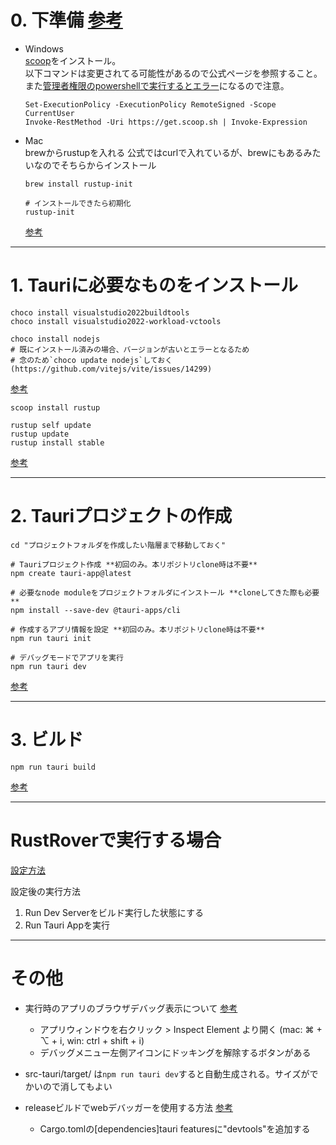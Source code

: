 # 0. 下準備 [参考](https://tauri.app/v1/guides/getting-started/prerequisites)

- Windows  
  [scoop](https://scoop.sh/)をインストール。  
  以下コマンドは変更されてる可能性があるので公式ページを参照すること。  
  また[管理者権限のpowershellで実行するとエラー](https://shigeo-t.hatenablog.com/entry/2022/06/13/050000)になるので注意。
    ```
    Set-ExecutionPolicy -ExecutionPolicy RemoteSigned -Scope CurrentUser
    Invoke-RestMethod -Uri https://get.scoop.sh | Invoke-Expression
    ```

- Mac  
  brewからrustupを入れる
  公式ではcurlで入れているが、brewにもあるみたいなのでそちらからインストール
    ```
    brew install rustup-init

    # インストールできたら初期化
    rustup-init
    ```
  [参考](https://zenn.dev/coco655/articles/rust_install)

---

# 1. Tauriに必要なものをインストール

```
choco install visualstudio2022buildtools
choco install visualstudio2022-workload-vctools

choco install nodejs
# 既にインストール済みの場合、バージョンが古いとエラーとなるため
# 念のため`choco update nodejs`しておく(https://github.com/vitejs/vite/issues/14299)
```

[参考](https://zenn.dev/suauiya/books/ef2d2c67c546361e4518/viewer/f25ab0480c5e6ec794e4)

```
scoop install rustup

rustup self update
rustup update
rustup install stable
```

[参考](https://qiita.com/dozo/items/378452a0c3585f0756dc)

---

# 2. Tauriプロジェクトの作成

```
cd "プロジェクトフォルダを作成したい階層まで移動しておく"

# Tauriプロジェクト作成 **初回のみ。本リポジトリclone時は不要**
npm create tauri-app@latest

# 必要なnode moduleをプロジェクトフォルダにインストール **cloneしてきた際も必要**
npm install --save-dev @tauri-apps/cli

# 作成するアプリ情報を設定 **初回のみ。本リポジトリclone時は不要**
npm run tauri init

# デバッグモードでアプリを実行
npm run tauri dev
```

[参考](https://zenn.dev/kumassy/books/6e518fe09a86b2/viewer/521d6b)

---

# 3. ビルド
```
npm run tauri build
```
[参考](https://zenn.dev/de_teiu_tkg/articles/29ab64fe67a1af)

---

# RustRoverで実行する場合

[設定方法](https://tauri.app/v1/guides/debugging/rustrover/)

設定後の実行方法

1. Run Dev Serverをビルド実行した状態にする
2. Run Tauri Appを実行

---

# その他

- 実行時のアプリのブラウザデバッグ表示について [参考](https://tauri.app/v1/guides/debugging/application/)
    - アプリウィンドウを右クリック > Inspect Element より開く (mac: ⌘ + ⌥ + i, win: ctrl + shift + i)
    - デバッグメニュー左側アイコンにドッキングを解除するボタンがある

- src-tauri/target/ は`npm run tauri dev`すると自動生成される。サイズがでかいので消してもよい

- releaseビルドでwebデバッガーを使用する方法 [参考](https://github.com/tauri-apps/tauri/discussions/3638)
    - Cargo.tomlの[dependencies]tauri featuresに"devtools"を追加する
